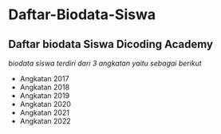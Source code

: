 Daftar-Biodata-Siswa
==
Daftar biodata Siswa Dicoding Academy
--
*biodata siswa terdiri dari 3 angkatan yaitu sebagai berikut*
- Angkatan 2017
- Angkatan 2018
- Angkatan 2019
- Angkatan 2020
- Angkatan 2021
- Angkatan 2022
